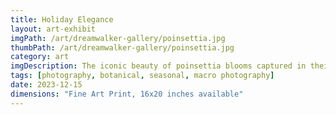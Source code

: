 ```yaml
---
title: Holiday Elegance
layout: art-exhibit
imgPath: /art/dreamwalker-gallery/poinsettia.jpg
thumbPath: /art/dreamwalker-gallery/poinsettia.jpg
category: art
imgDescription: The iconic beauty of poinsettia blooms captured in their seasonal glory, where deep crimson petals create a study in natural geometry and festive warmth
tags: [photography, botanical, seasonal, macro photography]
date: 2023-12-15
dimensions: "Fine Art Print, 16x20 inches available"
---
```

